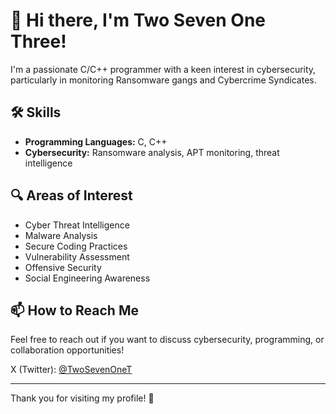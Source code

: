 # 👋 Hi there, I'm Two Seven One Three!

I'm a passionate C/C++ programmer with a keen interest in cybersecurity, particularly in monitoring Ransomware gangs and Cybercrime Syndicates.

## 🛠️ Skills

- **Programming Languages:** C, C++
- **Cybersecurity:** Ransomware analysis, APT monitoring, threat intelligence

## 🔍 Areas of Interest

- Cyber Threat Intelligence
- Malware Analysis
- Secure Coding Practices
- Vulnerability Assessment
- Offensive Security
- Social Engineering Awareness

## 📫 How to Reach Me

Feel free to reach out if you want to discuss cybersecurity, programming, or collaboration opportunities!


X (Twitter): [@TwoSevenOneT](https://x.com/TwoSevenOneT) 

---

Thank you for visiting my profile! 🚀
